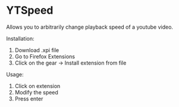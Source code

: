 # YTSpeed

Allows you to arbitrarily change playback speed of a youtube video.

Installation: 
1) Download .xpi file
2) Go to Firefox Extensions
3) Click on the gear -> Install extension from file

Usage:
1) Click on extension
2) Modify the speed
3) Press enter
